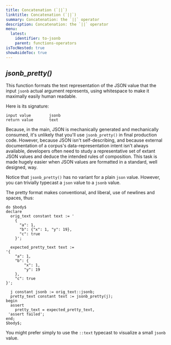 ```yaml
---
title: Concatenation (`||`)
linktitle: Concatenation (`||`)
summary: Concatenation: the `||` operator
description: Concatenation: the `||` operator
menu:
  latest:
    identifier: to-jsonb
    parent: functions-operators
isTocNested: true
showAsideToc: true
---
```





## _jsonb_pretty()_

This function formats the text representation of the JSON value that the input `jsonb` actual argument represents, using whitespace to make it maximally easily human readable.

Here is its signature:

```
input value        jsonb
return value       text
```

Because, in the main, JSON is mechanically generated and mechanically consumed, it's unlikely that you'll use `jsonb_pretty()` in final production code. However, because JSON isn't self-describing, and because external documentation of a corpus's data-representation intent isn't always available, developers often need to study a representative set of extant JSON values and deduce the intended rules of composition. This task is made hugely easier when JSON values are formatted in a standard, well designed, way.

Notice that `jsonb_pretty()` has no variant for a plain `json` value. However, you can trivially typecast a `json` value to a `jsonb` value.

The pretty format makes conventional, and liberal, use of newlines and spaces, thus:

```postgresql
do $body$
declare
  orig_text constant text := '
    {
      "a": 1,
      "b": {"x": 1, "y": 19},
      "c": true
    }';

  expected_pretty_text text :=
'{
    "a": 1,
    "b": {
        "x": 1,
        "y": 19
    },
    "c": true
}';

  j constant jsonb := orig_text::jsonb;
  pretty_text constant text := jsonb_pretty(j);
begin
  assert
    pretty_text = expected_pretty_text,
 'assert failed';
end;
$body$;
```

You might prefer simply to use the `::text` typecast to visualize a small `jsonb` value.
